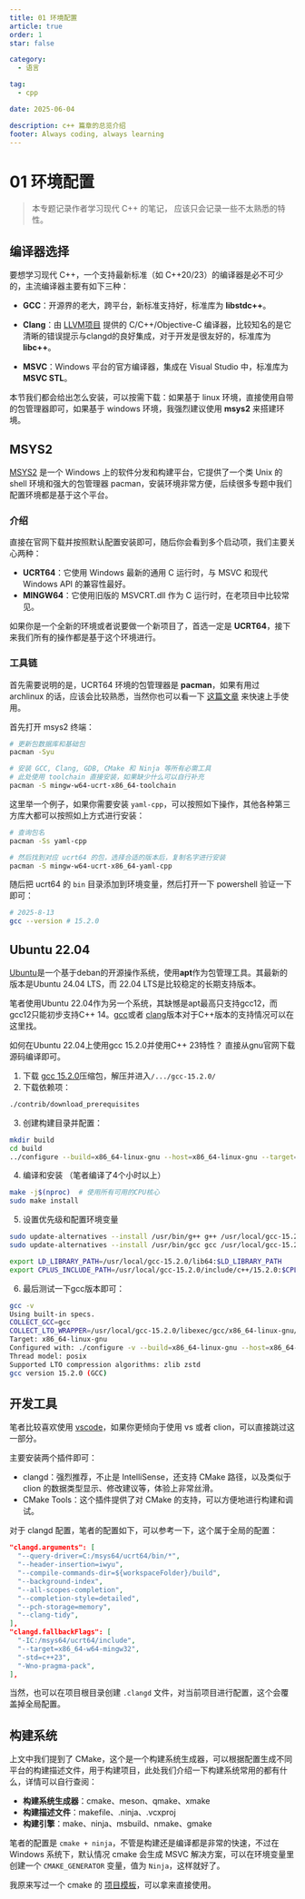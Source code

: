 ```yaml
---
title: 01 环境配置
article: true
order: 1
star: false

category:
  - 语言

tag:
  - cpp

date: 2025-06-04

description: c++ 篇章的总览介绍
footer: Always coding, always learning
---
```


<!-- more -->

# 01 环境配置

> 本专题记录作者学习现代 C++ 的笔记， 应该只会记录一些不太熟悉的特性。

## 编译器选择

要想学习现代 C++，一个支持最新标准（如 C++20/23）的编译器是必不可少的，主流编译器主要有如下三种：

- **GCC**：开源界的老大，跨平台，新标准支持好，标准库为 **libstdc++**。

- **Clang**：由 [LLVM项目](https://github.com/llvm/llvm-project) 提供的 C/C++/Objective-C 编译器，比较知名的是它清晰的错误提示与clangd的良好集成，对于开发是很友好的，标准库为 **libc++**。

- **MSVC**：Windows 平台的官方编译器，集成在 Visual Studio 中，标准库为 **MSVC STL**。

本节我们都会给出怎么安装，可以按需下载：如果基于 linux 环境，直接使用自带的包管理器即可，如果基于 windows 环境，我强烈建议使用 **msys2** 来搭建环境。

## MSYS2

[MSYS2](https://www.msys2.org/) 是一个 Windows 上的软件分发和构建平台，它提供了一个类 Unix 的 shell 环境和强大的包管理器 pacman，安装环境非常方便，后续很多专题中我们配置环境都是基于这个平台。

### 介绍

直接在官网下载并按照默认配置安装即可，随后你会看到多个启动项，我们主要关心两种：

- **UCRT64**：它使用 Windows 最新的通用 C 运行时，与 MSVC 和现代 Windows API 的兼容性最好。
- **MINGW64**：它使用旧版的 MSVCRT.dll 作为 C 运行时，在老项目中比较常见。

如果你是一个全新的环境或者说要做一个新项目了，首选一定是 **UCRT64**，接下来我们所有的操作都是基于这个环境进行。

### 工具链

首先需要说明的是，UCRT64 环境的包管理器是 **pacman**，如果有用过 archlinux 的话，应该会比较熟悉，当然你也可以看一下 [这篇文章](https://www.atlantic.net/dedicated-server-hosting/how-to-use-pacman-in-arch-linux/) 来快速上手使用。

首先打开 msys2 终端：

```bash
# 更新包数据库和基础包
pacman -Syu

# 安装 GCC, Clang, GDB, CMake 和 Ninja 等所有必需工具
# 此处使用 toolchain 直接安装，如果缺少什么可以自行补充
pacman -S mingw-w64-ucrt-x86_64-toolchain
```

这里举一个例子，如果你需要安装 `yaml-cpp`，可以按照如下操作，其他各种第三方库大都可以按照如上方式进行安装：

```bash
# 查询包名
pacman -Ss yaml-cpp

# 然后找到对应 ucrt64 的包，选择合适的版本后，复制名字进行安装
pacman -S mingw-w64-ucrt-x86_64-yaml-cpp
```

随后把 ucrt64 的 `bin` 目录添加到环境变量，然后打开一下 powershell 验证一下即可：

```bash
# 2025-8-13
gcc --version # 15.2.0
```

## Ubuntu 22.04

[Ubuntu](https://ubuntu.com/desktop)是一个基于deban的开源操作系统，使用**apt**作为包管理工具。其最新的版本是Ubuntu 24.04 LTS，而 22.04 LTS是比较稳定的长期支持版本。

笔者使用Ubuntu 22.04作为另一个系统，其缺憾是apt最高只支持gcc12，而gcc12只能初步支持C++ 14。[gcc](https://gcc.gnu.org/projects/cxx-status.html)或者 [clang](https://clang.llvm.org/cxx_status.html)版本对于C++版本的支持情况可以在这里找。

如何在Ubuntu 22.04上使用gcc 15.2.0并使用C++ 23特性？ 直接从gnu官网下载源码编译即可。

1. 下载 [gcc 15.2.0](https://ftp.gnu.org/gnu/gcc/gcc-15.2.0/)压缩包，解压并进入`/.../gcc-15.2.0/`
2. 下载依赖项：
```bash
./contrib/download_prerequisites
```
3. 创建构建目录并配置：
```bash
mkdir build
cd build
../configure --build=x86_64-linux-gnu --host=x86_64-linux-gnu --target=x86_64-linux-gnu --prefix=/usr/local/gcc-15.2.0 --enable-checking=release --enable-languages=c,c++ --disable-multilib --program-suffix=-15.2.0
```
4. 编译和安装 （笔者编译了4个小时以上）
```bash
make -j$(nproc)  # 使用所有可用的CPU核心
sudo make install
```
5. 设置优先级和配置环境变量
```bash
sudo update-alternatives --install /usr/bin/g++ g++ /usr/local/gcc-15.2.0/bin/g++-15.2.0 150
sudo update-alternatives --install /usr/bin/gcc gcc /usr/local/gcc-15.2.0/bin/gcc-15.2.0 150

export LD_LIBRARY_PATH=/usr/local/gcc-15.2.0/lib64:$LD_LIBRARY_PATH
export CPLUS_INCLUDE_PATH=/usr/local/gcc-15.2.0/include/c++/15.2.0:$CPLUS_INCLUDE_PATH
```

6. 最后测试一下gcc版本即可：
```bash
gcc -v
Using built-in specs.
COLLECT_GCC=gcc
COLLECT_LTO_WRAPPER=/usr/local/gcc-15.2.0/libexec/gcc/x86_64-linux-gnu/15.2.0/lto-wrapper
Target: x86_64-linux-gnu
Configured with: ./configure -v --build=x86_64-linux-gnu --host=x86_64-linux-gnu --target=x86_64-linux-gnu --prefix=/usr/local/gcc-15.2.0 --enable-checking=release --enable-languages=c,c++ --disable-multilib --program-suffix=-15.2.0
Thread model: posix
Supported LTO compression algorithms: zlib zstd
gcc version 15.2.0 (GCC)
```

## 开发工具

笔者比较喜欢使用 [vscode](https://code.visualstudio.com/)，如果你更倾向于使用 vs 或者 clion，可以直接跳过这一部分。

主要安装两个插件即可：

- clangd：强烈推荐，不止是 IntelliSense，还支持 CMake 路径，以及类似于 clion 的数据类型显示、修改建议等，体验上非常丝滑。
- CMake Tools：这个插件提供了对 CMake 的支持，可以方便地进行构建和调试。

对于 clangd 配置，笔者的配置如下，可以参考一下，这个属于全局的配置：

```json
"clangd.arguments": [
  "--query-driver=C:/msys64/ucrt64/bin/*",
  "--header-insertion=iwyu",
  "--compile-commands-dir=${workspaceFolder}/build",
  "--background-index",
  "--all-scopes-completion",
  "--completion-style=detailed",
  "--pch-storage=memory",
  "--clang-tidy",
],
"clangd.fallbackFlags": [
  "-IC:/msys64/ucrt64/include",
  "--target=x86_64-w64-mingw32",
  "-std=c++23",
  "-Wno-pragma-pack",
],
```

当然，也可以在项目根目录创建 `.clangd` 文件，对当前项目进行配置，这个会覆盖掉全局配置。

## 构建系统

上文中我们提到了 CMake，这个是一个构建系统生成器，可以根据配置生成不同平台的构建描述文件，用于构建项目，此处我们介绍一下构建系统常用的都有什么，详情可以自行查阅：

- **构建系统生成器**：cmake、meson、qmake、xmake
- **构建描述文件**：makefile、.ninja、.vcxproj
- **构建引擎**：make、ninja、msbuild、nmake、gmake

笔者的配置是 `cmake + ninja`，不管是构建还是编译都是非常的快速，不过在 Windows 系统下，默认情况 cmake 会生成 MSVC 解决方案，可以在环境变量里创建一个 `CMAKE_GENERATOR` 变量，值为 `Ninja`，这样就好了。

我原来写过一个 cmake 的 [项目模板](https://github.com/KBchulan/CMakeTemplate)，可以拿来直接使用。
